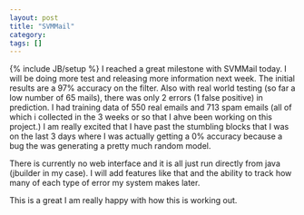 ```yaml
---
layout: post
title: "SVMMail"
category:
tags: []
---
```

{% include JB/setup %}
I reached a great milestone with SVMMail today. I will be doing more test and releasing more information next week. The initial results are a 97% accuracy on the filter. Also with real world testing (so far a low number of 65 mails), there was only 2 errors (1 false positive) in prediction. I had training data of 550 real emails and 713 spam emails (all of which i collected in the 3 weeks or so that I ahve been working on this project.) I am really excited that I have past the stumbling blocks that I was on the last 3 days where I was actually getting a 0% accuracy because a bug the was generating a pretty much random model.

There is currently no web interface and it is all just run directly from java (jbuilder in my case). I will add features like that and the ability to track how many of each type of error my system makes later.

This is a great I am really happy with how this is working out.